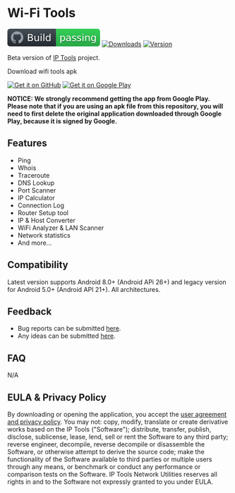 # Wi-Fi Tools
[![Build status](https://github.com/IPToolsApp/IPToolsApp/blob/main/badge.svg)](https:/github.com/IPToolsApp/wifi-tools-apk/actions) [![Downloads](https://img.shields.io/github/downloads/IPToolsApp/wifi-tools-apk/total.svg?color=blue?style=flat)](https://IPToolsApp/wifi-tools-apk/releases/latest) [![Version](https://img.shields.io/github/v/release/IPToolsApp/wifi-tools-apk??color=bluelabel=version)](https://IPToolsApp/wifi-tools-apk/releases)

Beta version of [IP Tools](https://github.com/IPToolsApp/ip-tools-apk) project.

Download wifi tools apk

[<img src="https://raw.githubusercontent.com/andOTP/andOTP/master/assets/badges/get-it-on-github.png" alt="Get it on GitHub" height="80">](https://github.com/IPToolsApp/wifi-tools-apk/releases/latest)
[<img src="https://play.google.com/intl/en_us/badges/images/generic/en_badge_web_generic.png" alt="Get it on Google Play" height="80">](https://ip-tools.app/android)

**NOTICE: We strongly recommend getting the app from Google Play. Please note that if you are using an apk file from this repository, you will need to first delete the original application downloaded through Google Play, because it is signed by Google.** 

## Features
* Ping
* Whois
* Traceroute
* DNS Lookup
* Port Scanner
* IP Calculator
* Connection Log
* Router Setup tool
* IP & Host Converter
* WiFi Analyzer & LAN Scanner
* Network statistics
* And more...

## Compatibility
Latest version supports Android 8.0+ (Android APi 26+) and legacy version for Android 5.0+ (Android API 21+). All architectures.

## Feedback 
* Bug reports can be submitted [here](https://github.com/IPToolsApp/wifi-tools-apk/issues).
* Any ideas can be submitted [here](https://github.com//IPToolsApp/wifi-tools-apk/discussions).

## FAQ
N/A

## EULA & Privacy Policy
By downloading or opening the application, you accept the [user agreement and privacy policy](https://ip-tools.app/eula). 
You may not: copy, modify, translate or create derivative works based on the  IP Tools ("Software"); distribute, transfer, publish, disclose, sublicense, lease, lend, sell or rent the Software to any third party; reverse engineer, decompile, reverse decompile or disassemble the Software, or otherwise attempt to derive the source code; make the functionality of the Software available to third parties or multiple users through any means, or benchmark or conduct any performance or comparison tests on the Software. IP Tools Network Utilities reserves all rights in and to the Software not expressly granted to you under EULA.

